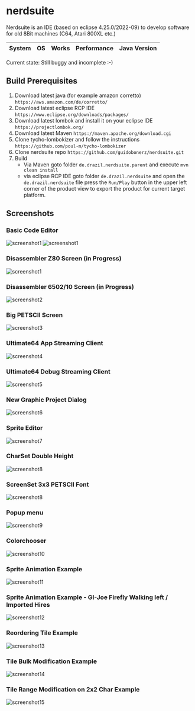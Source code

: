 # nerdsuite
Nerdsuite is an IDE (based on eclipse 4.25.0/2022-09) to develop software for old 8Bit machines (C64, Atari 800XL etc.)  

| System | OS | Works | Performance | Java Version
| -- | -- | -- | -- | -- |

Current state: Still buggy and incomplete :-)

## Build Prerequisites
1. Download latest java (for example amazon corretto)
	```https://aws.amazon.com/de/corretto/```
2. Download latest eclipse RCP IDE
	```https://www.eclipse.org/downloads/packages/```
3. Download latest lombok and install it on your eclipse IDE
	```https://projectlombok.org/```
4. Download latest Maven
	```https://maven.apache.org/download.cgi```
5. Clone tycho-lombokizer and follow the instructions
	```https://github.com/poul-m/tycho-lombokizer```
6. Clone nerdsuite repo
	```https://github.com/guidobonerz/nerdsuite.git```
7. Build 
	- Via Maven
	  goto folder ```de.drazil.nerdsuite.parent``` and execute ```mvn clean install```
	- via eclipse RCP IDE
	  goto folder ```de.drazil.nerdsuite``` and open the ```de.drazil.nerdsuite``` file
	  press the ```Run/Play``` button in the upper left corner of the product view to export the product
	  for current target platform.
		


## Screenshots
### Basic Code Editor
![screenshot1](https://github.com/guidobonerz/nerdsuite/blob/develop/docs/basic_editor1.png)
![screenshot1](https://github.com/guidobonerz/nerdsuite/blob/develop/docs/basic_editor2.png)
### Disassembler Z80 Screen (in Progress)
![screenshot1](https://github.com/guidobonerz/nerdsuite/blob/develop/docs/disasmz80.png)
### Disassembler 6502/10 Screen (in Progress)
![screenshot2](https://github.com/guidobonerz/nerdsuite/blob/develop/docs/disasm6502.png)
### Big PETSCII Screen
![screenshot3](https://github.com/guidobonerz/nerdsuite/blob/develop/docs/WideScreen.png)
### Ultimate64 App Streaming Client
![screenshot4](https://github.com/guidobonerz/nerdsuite/blob/develop/docs/ultimate64-streaming-windows.png)
### Ultimate64 Debug Streaming Client
![screenshot5](https://github.com/guidobonerz/nerdsuite/blob/develop/docs/debugstream_view.png)
### New Graphic Project Dialog
![screenshot6](https://github.com/guidobonerz/nerdsuite/blob/develop/docs/ns_screen1.png)
### Sprite Editor
![screenshot7](https://github.com/guidobonerz/nerdsuite/blob/develop/docs/ns_screen2.png)
### CharSet Double Height
![screenshot8](https://github.com/guidobonerz/nerdsuite/blob/develop/docs/ns_screen4.png)
### ScreenSet 3x3 PETSCII Font
![screenshot8](https://github.com/guidobonerz/nerdsuite/blob/develop/docs/3x3ScreenSetFont.png)
### Popup menu
![screenshot9](https://github.com/guidobonerz/nerdsuite/blob/develop/docs/ns_screen3.png)
### Colorchooser
![screenshot10](https://github.com/guidobonerz/nerdsuite/blob/develop/docs/ColorChooser.png)
### Sprite Animation Example
![screenshot11](https://github.com/guidobonerz/nerdsuite/blob/develop/docs/drops_animation.gif)
### Sprite Animation Example - GI-Joe Firefly Walking left / Imported Hires
![screenshot12](https://github.com/guidobonerz/nerdsuite/blob/develop/docs/gi-joe-firefly-walk-left.gif)
### Reordering Tile Example
![screenshot13](https://github.com/guidobonerz/nerdsuite/blob/develop/docs/tile_reordering.gif)
### Tile Bulk Modification Example
![screenshot14](https://github.com/guidobonerz/nerdsuite/blob/develop/docs/tile_bulk_modification.gif)
### Tile Range Modification on 2x2 Char Example
![screenshot15](https://github.com/guidobonerz/nerdsuite/blob/develop/docs/tile_range_modification.gif)


